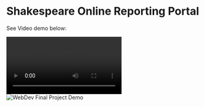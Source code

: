 # Shakespeare Online Reporting Portal

See Video demo below:

![WebDev Final Project Demo](./WebDev%20Project.mp4)
![WebDev Final Project Demo](./WebDev%20Project.gif)
